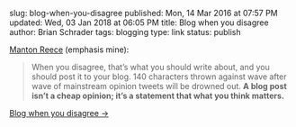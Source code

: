 slug: blog-when-you-disagree
published: Mon, 14 Mar 2016 at 07:57 PM
updated: Wed, 03 Jan 2018 at 06:05 PM
title: Blog when you disagree
author: Brian Schrader
tags: blogging
type: link
status: publish


[Manton Reece][mr] (emphasis mine):

> When you disagree, that’s what you should write about, and you should post it to your blog. 140 characters thrown against wave after wave of mainstream opinion tweets will be drowned out. **A blog post isn’t a cheap opinion; it’s a statement that what you think matters.**

[Blog when you disagree &#8594;][mr]

[mr]: http://www.manton.org/2016/03/blog-when-you-disagree.html
